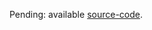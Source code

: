 Pending: available [source-code](http://code.google.com/p/specrunner/source/browse/#git%2Ftrunk%2Fspecrunner-hibernate3).